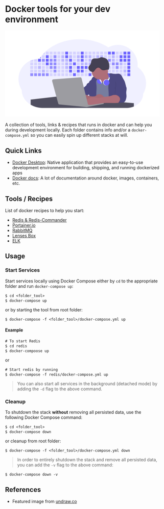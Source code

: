 # Docker tools for your dev environment

![Dev tools](assets/dev-tools.png)

A collection of tools, links & recipes that runs in docker and can help you during development locally. Each folder contains info and/or a `docker-compose.yml` so you can easily spin up different stacks at will.

## Quick Links

* [Docker Desktop](https://www.docker.com/products/docker-deskto): Native application that provides an easy-to-use development environment for building, shipping, and running dockerized apps
* [Docker docs](https://docs.docker.com/): A lot of documentation around docker, images, containers, etc.


## Tools / Recipes

List of docker recipes to help you start:

* [Redis & Redis-Commander](/redis/README.md)
* [Portainer.io](/portainer/README.md)
* [RabbitMQ](/rabbitmq/README.md)
* [Lenses Box](/lenses/README.md)
* [ELK](/elk/README.md)

## Usage

### Start Services

Start services locally using Docker Compose either by `cd` to the appropriate folder and run `docker-compose up`:
```
$ cd <folder_tool>
$ docker-compose up
```
or by starting the tool from root folder:
```
$ docker-compose -f <folder_tool>/docker-compose.yml up
```

#### Example
```
# To start Redis
$ cd redis
$ docker-compoose up
```
or 
```
# Start redis by running
$ docker-compose -f redis/docker-compose.yml up 
```

> You can also start all services in the background (detached mode) by adding the `-d` flag to the above command.

### Cleanup

To shutdown the stack **without** removing all persisted data, use the following Docker Compose command:
```
$ cd <folder_tool>
$ docker-compose down
```
or cleanup from root folder:
```
$ docker-compose -f <folder_tool>/docker-compose.yml down
```

> In order to entirely shutdown the stack and remove all persisted data, you can add the `-v` flag to the above command:

```
$ docker-compose down -v
```


## References

* Featured image from [undraw.co](https://undraw.co/)
